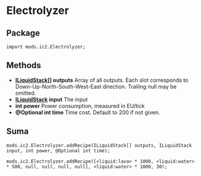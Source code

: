 # Electrolyzer

## Package

`import mods.ic2.Electrolyzer;`

## Methods

- **[ILiquidStack](/Vanilla/Liquids/ILiquidStack/)[] outputs** Array of all outputs. Each slot corresponds to Down-Up-North-South-West-East direction. Trailing null may be omitted.
- **[ILiquidStack](/Vanilla/Liquids/ILiquidStack/) input** The input
- **int power** Power consumption, measured in EU/tick
- **@Optional int time** Time cost. Default to 200 if not given.

## Suma

```zenscript
mods.ic2.Electrolyzer.addRecipe(ILiquidStack[] outputs, ILiquidStack input, int power, @Optional int time);

mods.ic2.Electrolyzer.addRecipe([<liquid:lava> * 1000, <liquid:water> * 500, null, null, null, null], <liquid:water> * 1000, 30);
```